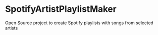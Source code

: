 # SpotifyArtistPlaylistMaker
Open Source project to create Spotify playlists with songs from selected artists
